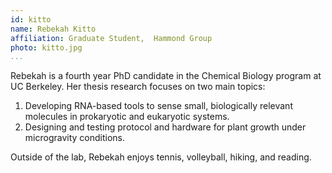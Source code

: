 ```yaml
---
id: kitto
name: Rebekah Kitto
affiliation: Graduate Student,	Hammond Group
photo: kitto.jpg
...
```


Rebekah is a fourth year PhD candidate in the Chemical Biology program at UC
Berkeley. Her thesis research focuses on two main topics:

1. Developing RNA-based tools to sense small, biologically relevant molecules
   in prokaryotic and eukaryotic systems.
2. Designing and testing protocol and hardware for plant growth under
   microgravity conditions.

Outside of the lab, Rebekah enjoys tennis, volleyball, hiking, and reading.
